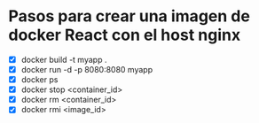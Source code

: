 # Pasos para crear una imagen de docker React con el host nginx
- [x] docker build -t myapp .
- [x] docker run -d -p 8080:8080 myapp
- [x] docker ps
- [x] docker stop <container_id>
- [x] docker rm <container_id>
- [x] docker rmi <image_id>